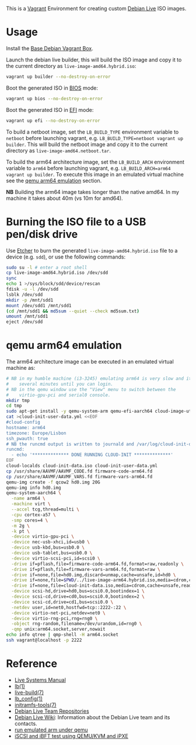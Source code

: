 This is a [Vagrant](https://www.vagrantup.com/) Environment for creating custom [Debian Live](https://www.debian.org/CD/live/) ISO images.

# Usage

Install the [Base Debian Vagrant Box](https://github.com/rgl/debian-vagrant).

Launch the debian live builder, this will build the ISO image and copy it to the current directory as `live-image-amd64.hybrid.iso`:

```bash
vagrant up builder --no-destroy-on-error
```

Boot the generated ISO in [BIOS](https://en.wikipedia.org/wiki/BIOS) mode:

```bash
vagrant up bios --no-destroy-on-error
```

Boot the generated ISO in [EFI](https://en.wikipedia.org/wiki/Unified_Extensible_Firmware_Interface) mode:

```bash
vagrant up efi --no-destroy-on-error
```

To build a netboot image, set the `LB_BUILD_TYPE` environment variable to `netboot` before launching vagrant, e.g. `LB_BUILD_TYPE=netboot vagrant up builder`. This will build the netboot image and copy it to the current directory as `live-image-amd64.netboot.tar`.

To build the arm64 architecture image, set the `LB_BUILD_ARCH` environment variable to `arm64` before launching vagrant, e.g. `LB_BUILD_ARCH=arm64 vagrant up builder`. To execute this image in an emulated virtual machine see the [qemu arm64 emulation](#qemu-arm64-emulation) section.

**NB** Building the arm64 image takes longer than the native amd64. In my machine it takes about 40m (vs 10m for amd64).


# Burning the ISO file to a USB pen/disk drive

Use [Etcher](https://www.etcher.io/) to burn the generated `live-image-amd64.hybrid.iso` file to a device (e.g. `sdd`), or use the following commands:

```bash
sudo su -l # enter a root shell
cp live-image-amd64.hybrid.iso /dev/sdd
sync
echo 1 >/sys/block/sdd/device/rescan
fdisk -u -l /dev/sdd
lsblk /dev/sdd
mkdir -p /mnt/sdd1
mount /dev/sdd1 /mnt/sdd1
(cd /mnt/sdd1 && md5sum --quiet --check md5sum.txt)
umount /mnt/sdd1
eject /dev/sdd
```


# qemu arm64 emulation

The arm64 architecture image can be executed in an emulated virtual machine as:

```bash
# NB in my humble machine (i3-3245) emulating arm64 is very slow and it takes
#    several minutes until you can login.
# NB in the qemu window use the "View" menu to switch between the
#    virtio-gpu-pci and serial0 console.
mkdir tmp
cd tmp
sudo apt-get install -y qemu-system-arm qemu-efi-aarch64 cloud-image-utils
cat >cloud-init-user-data.yml <<EOF
#cloud-config
hostname: arm64
timezone: Europe/Lisbon
ssh_pwauth: true
# NB the runcmd output is written to journald and /var/log/cloud-init-output.log.
runcmd:
  - echo '************** DONE RUNNING CLOUD-INIT **************'
EOF
cloud-localds cloud-init-data.iso cloud-init-user-data.yml
cp /usr/share/AAVMF/AAVMF_CODE.fd firmware-code-arm64.fd
cp /usr/share/AAVMF/AAVMF_VARS.fd firmware-vars-arm64.fd
qemu-img create -f qcow2 hd0.img 20G
qemu-img info hd0.img
qemu-system-aarch64 \
  -name arm64 \
  -machine virt \
  --accel tcg,thread=multi \
  -cpu cortex-a57 \
  -smp cores=4 \
  -m 2g \
  -k pt \
  -device virtio-gpu-pci \
  -device nec-usb-xhci,id=usb0 \
  -device usb-kbd,bus=usb0.0 \
  -device usb-tablet,bus=usb0.0 \
  -device virtio-scsi-pci,id=scsi0 \
  -drive if=pflash,file=firmware-code-arm64.fd,format=raw,readonly \
  -drive if=pflash,file=firmware-vars-arm64.fd,format=raw \
  -drive if=none,file=hd0.img,discard=unmap,cache=unsafe,id=hd0 \
  -drive if=none,file=$PWD/../live-image-arm64.hybrid.iso,media=cdrom,cache=unsafe,readonly,id=cd0 \
  -drive if=none,file=cloud-init-data.iso,media=cdrom,cache=unsafe,readonly,id=cd1 \
  -device scsi-hd,drive=hd0,bus=scsi0.0,bootindex=1 \
  -device scsi-cd,drive=cd0,bus=scsi0.0,bootindex=2 \
  -device scsi-cd,drive=cd1,bus=scsi0.0 \
  -netdev user,id=net0,hostfwd=tcp::2222-:22 \
  -device virtio-net-pci,netdev=net0 \
  -device virtio-rng-pci,rng=rng0 \
  -object rng-random,filename=/dev/urandom,id=rng0 \
  -qmp unix:arm64.socket,server,nowait
echo info qtree | qmp-shell -H arm64.socket
ssh vagrant@localhost -p 2222
```


# Reference

* [Live Systems Manual](https://live-team.pages.debian.net/live-manual/html/live-manual/index.en.html)
* [lb(1)](https://manpages.debian.org/bookworm/live-build/lb.1.en.html)
* [live-build(7)](https://manpages.debian.org/bookworm/live-build/live-build.7.en.html)
* [lb_config(1)](https://manpages.debian.org/bookworm/live-build/lb_config.1.en.html)
* [initramfs-tools(7)](https://manpages.debian.org/bookworm/initramfs-tools-core/initramfs-tools.7.en.html)
* [Debian Live Team Repositories](https://salsa.debian.org/live-team)
* [Debian Live Wiki](http://wiki.debian.org/DebianLive): Information about the Debian Live team and its contacts.
* [run emulated arm under qemu](https://gist.github.com/rgl/b02c24f9eb1b4bdb4ac6f970d4bfc885)
* [iSCSI and iBFT test using QEMU/KVM and iPXE](https://gist.github.com/smoser/810d59f0dd580b1c1256)
